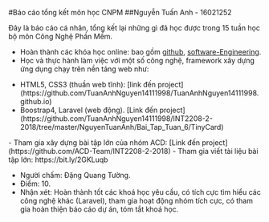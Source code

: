 #Báo cáo tổng kết môn học CNPM
##Nguyễn Tuấn Anh - 16021252

Đây là báo cáo cá nhân, tổng kết lại những gì đã học được trong 15 tuần học bộ môn Công Nghệ Phần Mềm.
- Hoàn thành các khóa học online: bao gồm [github](https://github.com/TuanAnhNguyen14111998/INT2208-2-2018/tree/master/NguyenTuanAnh/Git_Github), [software-Engineering](https://github.com/TuanAnhNguyen14111998/INT2208-2-2018/tree/master/NguyenTuanAnh/Software_Engineering).
- Học và thực hành làm việc với một số công nghệ, framework xây dựng ứng dụng chạy trên nền tảng web như:
<ul>
	<li>HTML5, CSS3 (thuần web tĩnh): [link đến project](https://github.com/TuanAnhNguyen14111998/TuanAnhNguyen14111998.github.io)</li>
	<li>Boostrap4, Laravel (web động). [Link đến project](https://github.com/TuanAnhNguyen14111998/INT2208-2-2018/tree/master/NguyenTuanAnh/Bai_Tap_Tuan_6/TinyCard)</li>
</ul>
- Tham gia xây dựng bài tập lớn của nhóm ACD: [Link đến project](https://github.com/ACD-Team/INT2208-2-2018)
- Tham gia viết tài liệu bài tập lớn:  https://bit.ly/2GKLuqb

- Người chấm: Đặng Quang Tường.
- Điểm: 10.
- Nhận xét: Hoàn thành tốt các khoá học yêu cầu, có tích cực tìm hiểu các công nghệ khác (Laravel), tham gia hoạt động nhóm tích cực, có tham gia hoàn thiện báo cáo dự án, tóm tắt khoá học.
